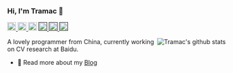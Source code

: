 ### Hi, I'm Tramac 👋

<p> 
  <a href="https://github.com/tramac?tab=followers"> <img src="https://img.shields.io/github/stars/tramac?label=Stars&style=plastic" height="20px" alt="github follow" /> </a>
  <a href="mailto:tramac0204@gmail.com"> <img src="https://img.shields.io/badge/gmail-%23D14836.svg?&style=plastic&logo=gmail&logoColor=white" height="20px" alt="Email">
  <a href="https://www.zhihu.com/people/qia-ka-ka-23"><img src="https://img.shields.io/badge/知乎-0079FF.svg?style=plastic&logo=zhihu&logoColor=white" height="20px" alt="知乎"></a>
  <a href=""> <img src="https://img.shields.io/badge/Major-CV-black?style=plastic&logo=ABB%20RobotStudio&logoColor=ffffff" height="20px"> </a>
  <a href=""> <img src="https://img.shields.io/badge/Use-Python-0076ab?style=plastic&logo=Python&logoColor=ffffff" height="20px"> </a>
  <a href=""> <img src="https://img.shields.io/badge/Learn-C++-blueviolet?style=plastic&logo=Visual%20Studio%20Code&logoColor=ffffff" height="20px"> </a>
</p>

<img align="right" src="https://github-readme-stats.vercel.app/api?username=Tramac&show_icons=true&icon_color=0366d6&bg_color=ffffff&hide_title=true&hide=prs&include_all_commits=true&count_private=true" alt="Tramac's github stats"/>


A lovely programmer from China, currently working on CV research at Baidu.

- 💬 Read more about my [Blog](https://tramac.github.io/)

<!--
**Tramac/Tramac** is a ✨ _special_ ✨ repository because its `README.md` (this file) appears on your GitHub profile.
- 🔭 I’m currently working on CV
- 🌱 I’m currently learning Clean Python & RL
- 📫 Talk with me by [Email](tramac@yeah.net)
- 😄 Follow me on [Zhihu](https://www.zhihu.com/people/qia-ka-ka-23)
- ⚡ [Hidden corner](https://tramac.github.io/2021/03/26/hidden-corner/)
- 🔭 I’m currently working on ...
- 🌱 I’m currently learning ...
- 🤔 I’m looking for help with ...
- 💬 Ask me about ...
- 📫 How to reach me: ...
- 😄 Pronouns: ...
- ⚡ Fun fact: ...
-->
